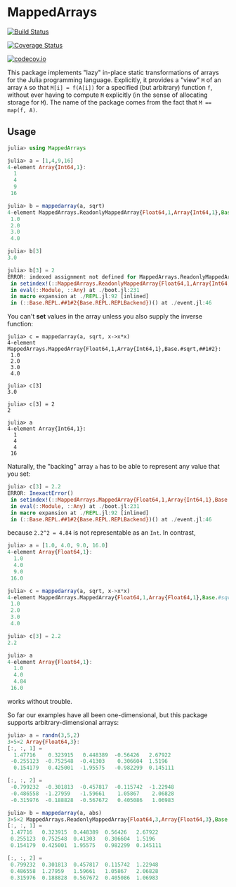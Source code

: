 # MappedArrays

[![Build Status](https://travis-ci.org/timholy/MappedArrays.jl.svg?branch=master)](https://travis-ci.org/timholy/MappedArrays.jl)

[![Coverage Status](https://coveralls.io/repos/timholy/MappedArrays.jl/badge.svg?branch=master&service=github)](https://coveralls.io/github/timholy/MappedArrays.jl?branch=master)

[![codecov.io](http://codecov.io/github/timholy/MappedArrays.jl/coverage.svg?branch=master)](http://codecov.io/github/timholy/MappedArrays.jl?branch=master)

This package implements "lazy" in-place static transformations of
arrays for the Julia programming language. Explicitly, it provides a
"view" `M` of an array `A` so that `M[i] = f(A[i])` for a specified
(but arbitrary) function `f`, without ever having to compute `M`
explicitly (in the sense of allocating storage for `M`).  The name of
the package comes from the fact that `M == map(f, A)`.

## Usage

```jl
julia> using MappedArrays

julia> a = [1,4,9,16]
4-element Array{Int64,1}:
  1
  4
  9
 16

julia> b = mappedarray(a, sqrt)
4-element MappedArrays.ReadonlyMappedArray{Float64,1,Array{Int64,1},Base.#sqrt}:
 1.0
 2.0
 3.0
 4.0

julia> b[3]
3.0

julia> b[3] = 2
ERROR: indexed assignment not defined for MappedArrays.ReadonlyMappedArray{Float64,1,Array{Int64,1},Base.#sqrt}
 in setindex!(::MappedArrays.ReadonlyMappedArray{Float64,1,Array{Int64,1},Base.#sqrt}, ::Int64, ::Int64) at ./abstractarray.jl:781
 in eval(::Module, ::Any) at ./boot.jl:231
 in macro expansion at ./REPL.jl:92 [inlined]
 in (::Base.REPL.##1#2{Base.REPL.REPLBackend})() at ./event.jl:46
```

You can't **set** values in the array unless you also supply the inverse function:

```
julia> c = mappedarray(a, sqrt, x->x*x)
4-element MappedArrays.MappedArray{Float64,1,Array{Int64,1},Base.#sqrt,##1#2}:
 1.0
 2.0
 3.0
 4.0

julia> c[3]
3.0

julia> c[3] = 2
2

julia> a
4-element Array{Int64,1}:
  1
  4
  4
 16
```

Naturally, the "backing" array `a` has to be able to represent any value that you set:

```jl
julia> c[3] = 2.2
ERROR: InexactError()
 in setindex!(::MappedArrays.MappedArray{Float64,1,Array{Int64,1},Base.#sqrt,##1#2}, ::Float64, ::Int64) at /home/tim/.julia/v0.5/MappedArrays/src/MappedArrays.jl:27
 in eval(::Module, ::Any) at ./boot.jl:231
 in macro expansion at ./REPL.jl:92 [inlined]
 in (::Base.REPL.##1#2{Base.REPL.REPLBackend})() at ./event.jl:46
```

because `2.2^2 = 4.84` is not representable as an `Int`. In contrast,

```jl
julia> a = [1.0, 4.0, 9.0, 16.0]
4-element Array{Float64,1}:
  1.0
  4.0
  9.0
 16.0

julia> c = mappedarray(a, sqrt, x->x*x)
4-element MappedArrays.MappedArray{Float64,1,Array{Float64,1},Base.#sqrt,##3#4}:
 1.0
 2.0
 3.0
 4.0

julia> c[3] = 2.2
2.2

julia> a
4-element Array{Float64,1}:
  1.0
  4.0
  4.84
 16.0
```

works without trouble.

So far our examples have all been one-dimensional, but this package supports arbitrary-dimensional arrays:

```jl
julia> a = randn(3,5,2)
3×5×2 Array{Float64,3}:
[:, :, 1] =
  1.47716    0.323915   0.448389  -0.56426   2.67922
 -0.255123  -0.752548  -0.41303    0.306604  1.5196
  0.154179   0.425001  -1.95575   -0.982299  0.145111

[:, :, 2] =
 -0.799232  -0.301813  -0.457817  -0.115742  -1.22948
 -0.486558  -1.27959   -1.59661    1.05867    2.06828
 -0.315976  -0.188828  -0.567672   0.405086   1.06983

julia> b = mappedarray(a, abs)
3×5×2 MappedArrays.ReadonlyMappedArray{Float64,3,Array{Float64,3},Base.#abs}:
[:, :, 1] =
 1.47716   0.323915  0.448389  0.56426   2.67922
 0.255123  0.752548  0.41303   0.306604  1.5196
 0.154179  0.425001  1.95575   0.982299  0.145111

[:, :, 2] =
 0.799232  0.301813  0.457817  0.115742  1.22948
 0.486558  1.27959   1.59661   1.05867   2.06828
 0.315976  0.188828  0.567672  0.405086  1.06983
```
